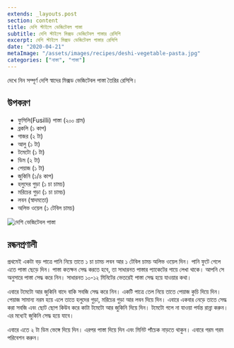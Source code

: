 ```yaml
---
extends: _layouts.post
section: content
title: দেশি স্টাইলে ভেজিটেবল পাস্তা
subtitle: দেশি স্টাইলে মিক্সড ভেজিটেবল পাস্তার রেসিপি
excerpt: দেশি স্টাইলে মিক্সড ভেজিটেবল পাস্তার রেসিপি
date: "2020-04-21"
metaImage: "/assets/images/recipes/deshi-vegetable-pasta.jpg"
categories: ["নাস্তা", "পাস্তা"]
---
```


দেখে নিন সম্পূর্ণ দেশি স্বাদের মিক্সড ভেজিটেবল পাস্তা তৈরির রেসিপি।

## উপকরণ

- ফুসিলি(Fusilli) পাস্তা (২০০ গ্রাম)
- ব্রকলি (১ কাপ)
- গাজর (২ টা)
- আলু (১ টা)
- টমেটো (১ টা)
- ডিম (২ টা)
- পেয়াজ (১ টা)
- জুকিনি (১/৪ কাপ)
- হলুদের গুড়া (১ চা চামচ)
- মরিচের গুড়া (১ চা চামচ)
- লবন (স্বাদমতো)
- অলিভ ওয়েল (১ টেবিল চামচ)

![দেশি ভেজিটেবল পাস্তা](/assets/images/recipes/deshi-vegetable-pasta.jpg)

## রন্ধনপ্রণালী

প্রথমেই একটা বড় পাত্রে পানি নিয়ে তাতে ১ চা চামচ লবন আর ১ টেবিল চামচ অলিভ ওয়েল দিন। পানি ফুটে গেলে
এতে পাস্তা ছেড়ে দিন। পাস্তা কতক্ষন সেদ্ধ করতে হবে, তা সাধারনত পাস্তার প্যাকেটের গায়ে লেখা থাকে। আপনি সে
অনুসারে পাস্তা সেদ্ধ করে নিন। সাধারনত ১০-১২ মিনিটের ভেতরেই পাস্তা সেদ্ধ হয়ে যাওয়ার কথা।

এবারে টমেটো আর জুকিনি বাদে বাকি সবজি সেদ্ধ করে নিন। একটি পাত্রে তেল নিয়ে তাতে পেয়াজ কুচি দিয়ে দিন।
পেয়াজ সামান্য নরম হয়ে এলে তাতে হলুদের গুড়া, মরিচের গুড়া আর লবন দিয়ে দিন। এবারে একবার নেড়ে তাতে সেদ্ধ
করা সবজি এবং ছোট ছোপ কিউব করে কাটা টমেটো আর জুকিনি দিয়ে দিন। টমেটো গলে না যাওয়া পর্যন্ত রান্না করুন।
এর মধ্যেই জুকিনি সেদ্ধ হয়ে যাবে।

এবারে এতে ২ টা ডিম ভেঙ্গে দিয়ে দিন। এরপর পাস্তা দিয়ে দিন এবং মিনিট পাঁচেক নাড়তে থাকুন। এবারে গরম গরম
পরিবেশন করুন।
